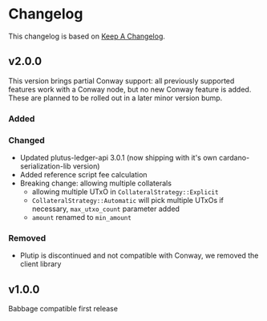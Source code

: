 # Changelog

This changelog is based on [Keep A
Changelog](https://keepachangelog.com/en/1.1.0).

## v2.0.0

This version brings partial Conway support: all previously supported features
work with a Conway node, but no new Conway feature is added. These are planned
to be rolled out in a later minor version bump.

### Added

### Changed

- Updated plutus-ledger-api 3.0.1 (now shipping with it's own
  cardano-serialization-lib version)
- Added reference script fee calculation
- Breaking change: allowing multiple collaterals
  - allowing multiple UTxO in `CollateralStrategy::Explicit`
  - `CollateralStrategy::Automatic` will pick multiple UTxOs if necessary, `max_utxo_count`
    parameter added
  - `amount` renamed to `min_amount`

### Removed

- Plutip is discontinued and not compatible with Conway, we removed the client library

## v1.0.0

Babbage compatible first release
